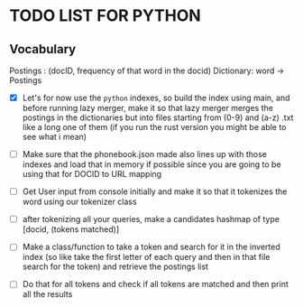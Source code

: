 # TODO LIST FOR PYTHON

## Vocabulary

Postings : (docID, frequency of that word in the docid)
Dictionary: word -> Postings

- [X] Let's for now use the `python` indexes, so build the index using main, and before running lazy merger, make it so that lazy merger merges the postings in the dictionaries but into files starting from (0-9) and (a-z) .txt like a long one of them (if you run the rust version you might be able to see what i mean)
- [ ] Make sure that the phonebook.json made also lines up with those indexes and load that in memory if possible since you are going to be using that for DOCID to URL mapping
- [ ] Get User input from console initially and make it so that it tokenizes the word using our tokenizer class
- [ ] after tokenizing all your queries, make a candidates hashmap of type [docid, (tokens matched)]
- [ ] Make a class/function to take a token and search for it in the inverted index (so like take the first letter of each query and then in that file search for the token) and retrieve the postings list
- [ ] Do that for all tokens and check if all tokens are matched and then print all the results

